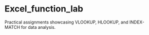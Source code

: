 # Excel_function_lab
Practical assignments showcasing VLOOKUP, HLOOKUP, and INDEX-MATCH for data analysis.
